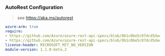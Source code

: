 ### AutoRest Configuration

> see https://aka.ms/autorest

``` yaml
azure-arm: true
require:
- https://github.com/Azure/azure-rest-api-specs/blob/0b1c0be5c97dcd5dadea4e7f975a556a78f58d60/specification/maintenance/resource-manager/readme.md
- https://github.com/Azure/azure-rest-api-specs/blob/0b1c0be5c97dcd5dadea4e7f975a556a78f58d60/specification/maintenance/resource-manager/readme.go.md
license-header: MICROSOFT_MIT_NO_VERSION
module-version: 1.1.0-beta.2

```